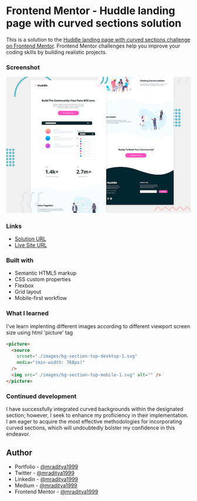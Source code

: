 # Frontend Mentor - Huddle landing page with curved sections solution

This is a solution to the [Huddle landing page with curved sections challenge on Frontend Mentor](https://www.frontendmentor.io/challenges/huddle-landing-page-with-curved-sections-5ca5ecd01e82137ec91a50f2). Frontend Mentor challenges help you improve your coding skills by building realistic projects.

### Screenshot

[![Design preview for the Huddle landing page with curved sections coding challenge](./design/desktop-preview.jpg)](https://fm-12-huddle-landing-page.netlify.app)

### Links

- [Solution URL](https://www.frontendmentor.io/solutions/huddle-landing-page-emljIfotno)
- [Live Site URL](https://fm-12-huddle-landing-page.netlify.app)

### Built with

- Semantic HTML5 markup
- CSS custom properties
- Flexbox
- Grid layout
- Mobile-first workflow

### What I learned

I've learn implenting different images according to different viewport screen size using html 'picture' tag

```html
<picture>
  <source
    srcset="./images/bg-section-top-desktop-1.svg"
    media="(min-width: 768px)"
  />
  <img src="./images/bg-section-top-mobile-1.svg" alt="" />
</picture>
```

### Continued development

I have successfully integrated curved backgrounds within the designated section; however, I seek to enhance my proficiency in their implementation. I am eager to acquire the most effective methodologies for incorporating curved sections, which will undoubtedly bolster my confidence in this endeavor.

## Author

- Portfolio - [@mraditya1999](https://www.adityayadav.live)
- Twitter - [@mraditya1999](https://twitter.com/mraditya1999)
- Linkedin - [@mraditya1999](https://www.linkedin.com/in/mraditya1999/)
- Medium - [@mraditya1999](https://medium.com/@mraditya1999)
- Frontend Mentor - [@mraditya1999](https://www.frontendmentor.io/profile/Aditya-oss-creator)
